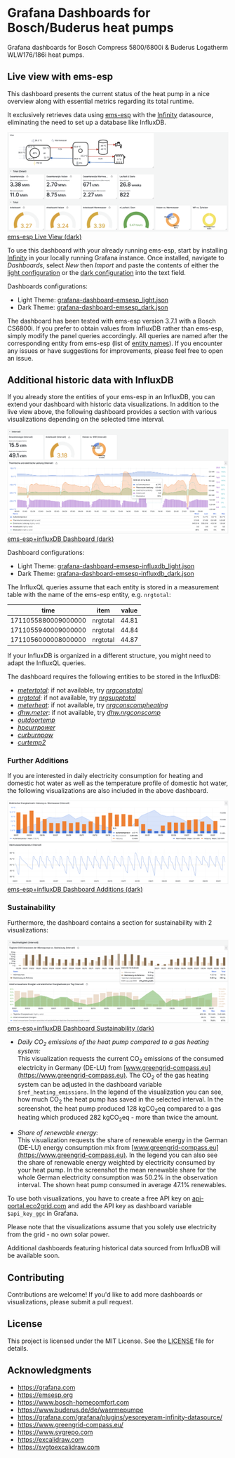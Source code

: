 # Grafana Dashboards for Bosch/Buderus heat pumps

Grafana dashboards for Bosch Compress 5800/6800i & Buderus Logatherm WLW176/186i heat pumps.

## Live view with ems-esp

This dashboard presents the current status of the heat pump in a nice overview along with essential metrics regarding its total runtime.

It exclusively retrieves data using [ems-esp](https://bosch-buderus-wp.github.io/docs/smarthome/) with the [Infinity](https://grafana.com/grafana/plugins/yesoreyeram-infinity-datasource/) datasource, eliminating the need to set up a database like InfluxDB.

![ems-esp Live View (light)](/images/grafana-emsesp_light.png)
[ems-esp Live View (dark)](/images/grafana-emsesp_dark.png)

To use this dashboard with your already running ems-esp, start by installing [Infinity](https://grafana.com/grafana/plugins/yesoreyeram-infinity-datasource/) in your locally running Grafana instance.
Once installed, navigate to _Dashboards_, select _New_ then _Import_ and paste the contents of either the [light configuration](/dashboards/grafana-dashboard-emsesp_light.json) or the [dark configuration](/dashboards/grafana-dashboard-emsesp_dark.json) into the text field.

Dashboards configurations:

- Light Theme: [grafana-dashboard-emsesp_light.json](/dashboards/grafana-dashboard-emsesp_light.json)
- Dark Theme: [grafana-dashboard-emsesp_dark.json](/dashboards/grafana-dashboard-emsesp_dark.json)

The dashboard has been tested with ems-esp version 3.7.1 with a Bosch CS6800i.
If you prefer to obtain values from InfluxDB rather than ems-esp, simply modify the panel queries accordingly.
All queries are named after the corresponding entity from ems-esp (list of [entity names](https://bosch-buderus-wp.github.io/docs/smarthome/entities)).
If you encounter any issues or have suggestions for improvements, please feel free to open an issue.

## Additional historic data with InfluxDB

If you already store the entities of your ems-esp in an InfluxDB, you can extend your dashboard with historic data visualizations.
In addition to the live view above, the following dashboard provides a section with various visualizations depending on the selected time interval.

![ems-esp+influxDB Dashboard (light)](/images/grafana-dashboard-emsesp-influxdb_light.png)
[ems-esp+influxDB Dashboard (dark)](/images/grafana-dashboard-emsesp-influxdb_dark.png)

Dashboard configurations:

- Light Theme: [grafana-dashboard-emsesp-influxdb_light.json](/dashboards/grafana-dashboard-emsesp-influxdb_light.json)
- Dark Theme: [grafana-dashboard-emsesp-influxdb_dark.json](/dashboards/grafana-dashboard-emsesp-influxdb_dark.json)

The InfluxQL queries assume that each entity is stored in a measurement table with the name of the ems-esp entity, e.g. `nrgtotal`:

| time                | item     | value |
| ------------------- | -------- | ----- |
| 1711055880009000000 | nrgtotal | 44.81 |
| 1711055940009000000 | nrgtotal | 44.84 |
| 1711056000008000000 | nrgtotal | 44.87 |

If your InfluxDB is organized in a different structure, you might need to adapt the InfluxQL queries.

The dashboard requires the following entities to be stored in the InfluxDB:

- [_metertotal_](https://bosch-buderus-wp.github.io/docs/smarthome/entities#mit-2-nachkommastellen): if not available, try [_nrgconstotal_](https://bosch-buderus-wp.github.io/docs/smarthome/entities#ohne-nachkommastellen)
- [_nrgtotal_](https://bosch-buderus-wp.github.io/docs/smarthome/entities#mit-2-nachkommastellen): if not available, try [_nrgsupptotal_](https://bosch-buderus-wp.github.io/docs/smarthome/entities#ohne-nachkommastellen)
- [_meterheat_](https://bosch-buderus-wp.github.io/docs/smarthome/entities#mit-2-nachkommastellen): if not available, try [_nrgconscompheating_](https://bosch-buderus-wp.github.io/docs/smarthome/entities#ohne-nachkommastellen)
- [_dhw.meter_](https://bosch-buderus-wp.github.io/docs/smarthome/entities#mit-2-nachkommastellen): if not available, try [_dhw.nrgconscomp_](https://bosch-buderus-wp.github.io/docs/smarthome/entities#ohne-nachkommastellen)
- [_outdoortemp_](https://bosch-buderus-wp.github.io/docs/smarthome/entities#messwerte)
- [_hpcurrpower_](https://bosch-buderus-wp.github.io/docs/smarthome/entities#leistung)
- [_curburnpow_](https://bosch-buderus-wp.github.io/docs/smarthome/entities#status)
- [_curtemp2_](https://bosch-buderus-wp.github.io/docs/smarthome/entities#messwerte-1)

### Further Additions

If you are interested in daily electricity consumption for heating and domestic hot water as well as the temperature profile of domestic hot water, the following visualizations are also included in the above dashboard.

![ems-esp+influxDB Dashboard Additions (light)](/images/grafana-dashboard-emsesp-influxdb-additions_light.png)
[ems-esp+influxDB Dashboard Additions (dark)](/images/grafana-dashboard-emsesp-influxdb-additions_dark.png)

### Sustainability

Furthermore, the dashboard contains a section for sustainability with 2 visualizations:

![ems-esp+influxDB Dashboard Sustainability (light)](/images/grafana-dashboard-emsesp-influxdb-sustainability_light.png)
[ems-esp+influxDB Dashboard Sustainability (dark)](/images/grafana-dashboard-emsesp-influxdb-sustainability_dark.png)

- _Daily CO<sub>2</sub> emissions of the heat pump compared to a gas heating system:_ \
  This visualization requests the current CO<sub>2</sub> emissions of the consumed electricity in Germany (DE-LU) from [www.greengrid-compass.eu](https://www.greengrid-compass.eu).
  The CO<sub>2</sub> of the gas heating system can be adjusted in the dashboard variable `$ref_heating_emissions`.
  In the legend of the visualization you can see, how much CO<sub>2</sub> the heat pump has saved in the selected interval.
  In the screenshot, the heat pump produced 128 kgCO<sub>2</sub>eq compared to a gas heating which produced 282 kgCO<sub>2</sub>eq - more than twice the amount.

- _Share of renewable energy:_ \
  This visualization requests the share of renewable energy in the German (DE-LU) energy consumption mix from [www.greengrid-compass.eu](https://www.greengrid-compass.eu).
  In the legend you can also see the share of renewable energy weighted by electricity consumed by your heat pump.
  In the screenshot the mean renewable share for the whole German electricity consumption was 50.2% in the observation interval.
  The shown heat pump consumed in average 47.1% renewables.

To use both visualizations, you have to create a free API key on [api-portal.eco2grid.com](https://api-portal.eco2grid.com/get-started) and add the API key as dashboard variable `$api_key_ggc` in Grafana.

Please note that the visualizations assume that you solely use electricity from the grid - no own solar power.

Additional dashboards featuring historical data sourced from InfluxDB will be available soon.

## Contributing

Contributions are welcome! If you'd like to add more dashboards or visualizations, please submit a pull request.

## License

This project is licensed under the MIT License.
See the [LICENSE](./LICENSE) file for details.

## Acknowledgments

- https://grafana.com
- https://emsesp.org
- https://www.bosch-homecomfort.com
- https://www.buderus.de/de/waermepumpe
- https://grafana.com/grafana/plugins/yesoreyeram-infinity-datasource/
- https://www.greengrid-compass.eu/
- https://www.svgrepo.com
- https://excalidraw.com
- https://svgtoexcalidraw.com
